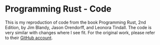 # Programming Rust - Code 

This is my reproduction of code from the book Programming Rust, 2nd Edition, by Jim Blandy, Jason Orendorff, and Leonora Tindall.
The code is very similar with changes where I see fit. For the original work, please refer to their [GitHub account][github-link].

[github-link]: https://github.com/ProgrammingRust
